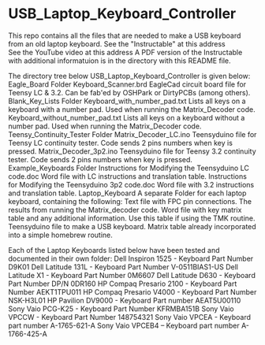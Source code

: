 # USB_Laptop_Keyboard_Controller
This repo contains all the files that are needed to make a USB keyboard from an old laptop keyboard.
See the "Instructable" at this address  
See the YouTube video at this address
A PDF version of the Instructable with additional informatuion is in the directory with this README file.

The directory tree below USB_Laptop_Keyboard_Controller is given below:
Eagle_Board Folder
     Keyboard_Scanner.brd  EagleCad circuit board file for Teensy LC & 3.2. Can be fab'ed by OSHPark or DirtyPCBs (among others).
Blank_Key_Lists Folder
     Keyboard_with_number_pad.txt     Lists all keys on a keyboard with a number pad. Used when running the Matrix_Decoder code.
     Keyboard_without_number_pad.txt  Lists all keys on a keyboard without a number pad. Used when running the Matrix_Decoder code.
Teensy_Continuity_Tester Folder
     Matrix_Decoder_LC.ino        Teensyduino file for Teensy LC continuity tester. Code sends 2 pins numbers when key is pressed. 
     Matrix_Decoder_3p2.ino       Teensyduino file for Teensy 3.2 continuity tester. Code sends 2 pins numbers when key is pressed. 
Example_Keyboards Folder
     Instructions for Modifying the Teensyduino LC code.doc     Word file with LC instructions and translation table.
     Instructions for Modifying the Teensyduino 3p2 code.doc    Word file with 3.2 instructions and translation table.
     Laptop_Keyboard      A separate Folder for each laptop keyboard, containing the following:
          Text file with FPC pin connections. The results from running the Matrix_decoder code.
          Word file with key matrix table and any additional information. Use this table if using the TMK routine.
          Teensyduino file to make a USB keyboard. Matrix table already incorporated into a simple homebrew routine.
          
Each of the Laptop Keyboards listed below have been tested and documented in their own folder:
  Dell Inspiron 1525 - Keyboard Part Number D9K01
  Dell Latitude 131L - Keyboard Part Number V-0511BIAS1-US
  Dell Latitude X1 - Keyboard Part Number 0M6607
  Dell Latitude D630 - Keyboard Part Number DP/N 0DR160
  HP Compaq Presario 2100 - Keyboard Part Number AEKT1TPU011
  HP Compaq Presario V4000 - Keyboard Part Number NSK-H3L01
  HP Pavilion DV9000 - Keyboard Part number AEAT5U00110
  Sony Vaio PCG-K25 - Keyboard Part Number KFRMBA151B
  Sony Vaio VPCCW - Keyboard Part Number 148754321
  Sony Vaio VPCEA - Keyboard part number A-1765-621-A
  Sony Vaio VPCEB4 – Keyboard part number A-1766-425-A

